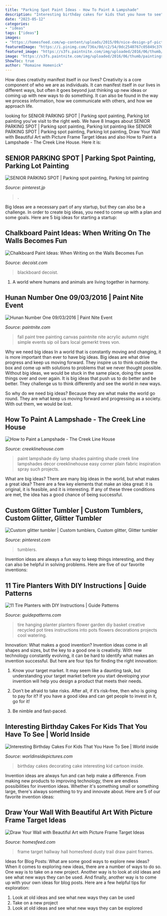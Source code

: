 ```yaml
---
title: "Parking Spot Paint Ideas - How To Paint A Lampshade"
description: "Interesting birthday cakes for kids that you have to see"
date: "2023-05-12"
categories:
- "ideas"
tags: ["ideas"]
images:
- "https://homesfeed.com/wp-content/uploads/2015/09/nice-design-pf-picture-frame-target-in-kitchen-hallway-with-black-frame-stacked-on-white-wall-facing-kitchen-set.jpg"
featuredImage: "https://i.pinimg.com/736x/0d/c2/54/0dc2540767c05849c3707ca57967406e.jpg"
featured_image: "https://s3fs.paintnite.com/img/uploaded/2016/06/thumb/paintings57758fedec4f4.jpeg"
image: "https://s3fs.paintnite.com/img/uploaded/2016/06/thumb/paintings57758fedec4f4.jpeg"
ShowToc: true
author: "Romaine Homenick"
---
```



How does creativity manifest itself in our lives?
Creativity is a core component of who we are as individuals. It can manifest itself in our lives in different ways, but often it goes beyond just thinking up new ideas or coming up with new ways to do something. It can also be found in the way we process information, how we communicate with others, and how we approach life.

	

		
looking for SENIOR PARKING SPOT | Parking spot painting, Parking lot painting you've visit to the right web. We have 8 Images about SENIOR PARKING SPOT | Parking spot painting, Parking lot painting like SENIOR PARKING SPOT | Parking spot painting, Parking lot painting, Draw Your Wall with Beautiful Art with Picture Frame Target Ideas and also How to Paint a Lampshade - The Creek Line House. Here it is:
		
    
## SENIOR PARKING SPOT | Parking Spot Painting, Parking Lot Painting

<img loading=lazy src="https://i.pinimg.com/736x/1b/d8/f7/1bd8f760c76178f8ba6331c98e9acf4f.jpg" onerror="this.onerror=null;this.src='https://tse2.mm.bing.net/th?id=OIP.b2JzLjYSLAA_Ml8sxrRCuQHaH6&amp;pid=15.1';" alt="SENIOR PARKING SPOT | Parking spot painting, Parking lot painting">

_Source: pinterest.jp_

>. 

	

Big Ideas are a necessary part of any startup, but they can also be a challenge. In order to create big ideas, you need to come up with a plan and some goals. Here are 5 big ideas for starting a startup: 

    
## Chalkboard Paint Ideas: When Writing On The Walls Becomes Fun

<img loading=lazy src="https://cdn.decoist.com/wp-content/uploads/2012/04/Living-Room-Chalkboard.png.jpg" onerror="this.onerror=null;this.src='https://tse1.mm.bing.net/th?id=OIP.kGG8SHYuB5ji67o5VkE5yAHaLH&amp;pid=15.1';" alt="Chalkboard Paint Ideas: When Writing on the Walls Becomes Fun">

_Source: decoist.com_

>blackboard decoist. 

	

1. A world where humans and animals are living together in harmony. 

    
## Hunan Number One 09/03/2016 | Paint Nite Event

<img loading=lazy src="https://s3fs.paintnite.com/img/uploaded/2016/06/thumb/paintings57758fedec4f4.jpeg" onerror="this.onerror=null;this.src='https://tse3.mm.bing.net/th?id=OIP.lFasYX5P7c98GNWwI0uZcQHaKf&amp;pid=15.1';" alt="Hunan Number One 09/03/2016 | Paint Nite Event">

_Source: paintnite.com_

>fall paint tree painting canvas paintnite nite acrylic autumn night simple events sip oil bars local gemerkt trees von. 

	

Why we need big ideas
In a world that is constantly moving and changing, it is more important than ever to have big ideas. Big ideas are what drive progress and keep us moving forward. They inspire us to think outside the box and come up with solutions to problems that we never thought possible.
Without big ideas, we would be stuck in the same place, doing the same things over and over again. It is big ideas that push us to do better and be better. They challenge us to think differently and see the world in new ways.

So why do we need big ideas? Because they are what make the world go round. They are what keep us moving forward and progressing as a society. With out them, we would be lost.

    
## How To Paint A Lampshade - The Creek Line House

<img loading=lazy src="http://www.creeklinehouse.com/wp-content/uploads/2013/02/19shade51.jpg" onerror="this.onerror=null;this.src='https://tse4.mm.bing.net/th?id=OIP.v4KhG_R_YR5tmRVlI6KYdQHaLH&amp;pid=15.1';" alt="How to Paint a Lampshade - The Creek Line House">

_Source: creeklinehouse.com_

>paint lampshade diy lamp shades painting shade creek line lampshades decor creeklinehouse easy corner plain fabric inspiration spray such projects. 

	

What are big ideas?
There are many big ideas in the world, but what makes a great idea? There are a few key elements that make an idea great: it is original, it is feasible, and it is interesting. If any of these three conditions are met, the idea has a good chance of being successful.

    
## Custom Glitter Tumbler | Custom Tumblers, Custom Glitter, Glitter Tumbler

<img loading=lazy src="https://i.pinimg.com/736x/0d/c2/54/0dc2540767c05849c3707ca57967406e.jpg" onerror="this.onerror=null;this.src='https://tse1.mm.bing.net/th?id=OIP.igBVL-uSQNXgJTwwMv4IAgHaJ3&amp;pid=15.1';" alt="Custom glitter tumbler | Custom tumblers, Custom glitter, Glitter tumbler">

_Source: pinterest.com_

>tumblers. 

	

Invention ideas are always a fun way to keep things interesting, and they can also be helpful in solving problems. Here are five of our favorite inventions: 

    
## 11 Tire Planters With DIY Instructions | Guide Patterns

<img loading=lazy src="https://www.guidepatterns.com/wp-content/uploads/2016/01/Hanging-Tire-Planters.jpg" onerror="this.onerror=null;this.src='https://tse4.mm.bing.net/th?id=OIP._PG3Yw0Zw9O1QyzcsNSFPwHaLH&amp;pid=15.1';" alt="11 Tire Planters with DIY Instructions | Guide Patterns">

_Source: guidepatterns.com_

>tire hanging planter planters flower garden diy basket creative recycled pot tires instructions into pots flowers decorations projects cool watering. 

	

Innovation: What makes a good invention?
Invention ideas come in all shapes and sizes, but the key to a good one is creativity. With new technology constantly evolving, it can be hard to identify what makes an invention successful. But here are four tips for finding the right innovation:
1. Know your target market. It may seem like a daunting task, but understanding your target market before you start developing your invention will help you design a product that meets their needs.

2. Don’t be afraid to take risks. After all, if it’s risk-free, then who is going to pay for it? If you have a good idea and can get people to invest in it, go for it!
3. Be nimble and fast-paced.

    
## Interesting Birthday Cakes For Kids That You Have To See | World Inside

<img loading=lazy src="https://worldinsidepictures.com/wp-content/uploads/2018/10/cake-decorating-ideas-for-kids-beautiful-crayon-cake-and-other-great-cake-ideas-of-cake-decorating-ideas-for-kids.jpg" onerror="this.onerror=null;this.src='https://tse2.mm.bing.net/th?id=OIP.b7p-xw5arwf8lw2K6x2MFQHaJ5&amp;pid=15.1';" alt="Interesting Birthday Cakes For Kids That You Have To See | World inside">

_Source: worldinsidepictures.com_

>birthday cakes decorating cake interesting kid cartoon inside. 

	

Invention ideas are always fun and can help make a difference. From making new products to improving technology, there are endless possibilities for invention ideas. Whether it's something small or something large, there's always something to try and innovate about. Here are 5 of our favorite invention ideas:

    
## Draw Your Wall With Beautiful Art With Picture Frame Target Ideas

<img loading=lazy src="https://homesfeed.com/wp-content/uploads/2015/09/nice-design-pf-picture-frame-target-in-kitchen-hallway-with-black-frame-stacked-on-white-wall-facing-kitchen-set.jpg" onerror="this.onerror=null;this.src='https://tse2.mm.bing.net/th?id=OIP.43w6vA17FREqks6gc_TOAQHaHa&amp;pid=15.1';" alt="Draw Your Wall with Beautiful Art with Picture Frame Target Ideas">

_Source: homesfeed.com_

>frame target hallway hall homesfeed dusty trail draw paint frames. 

	

Ideas for Blog Posts: What are some good ways to explore new ideas?
When it comes to exploring new ideas, there are a number of ways to do so. One way is to take on a new project. Another way is to look at old ideas and see what new ways they can be used. And finally, another way is to come up with your own ideas for blog posts. Here are a few helpful tips for exploration: 
1. Look at old ideas and see what new ways they can be used
2. Take on a new project
3. Look at old ideas and see what new ways they can be explored  
